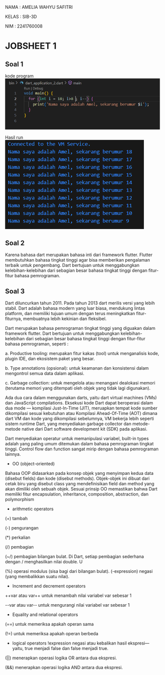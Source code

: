 NAMA  : AMELIA WAHYU SAFITRI

KELAS : SIB-3D

NIM   : 2241760008

# JOBSHEET 1

## Soal 1
kode program
<img src ="code1.png">

Hasil run
<img src="code2.png">

## Soal 2
Karena bahasa dart merupakan bahasa inti dari framework flutter. Flutter membutuhkan bahasa tingkat tinggi agar bisa memberikan pengalaman terbaik untuk pengembang. Dart bertujuan untuk menggabungkan kelebihan-kelebihan dari sebagian besar bahasa tingkat tinggi dengan fitur-fitur bahasa pemrograman.

## Soal 3
Dart diluncurkan tahun 2011. Pada tahun 2013 dart merilis versi yang lebih stabil. Dart adalah bahasa modern yang luar biasa, mendukung lintas platform, dan memiliki tujuan umum dengan terus meningkatkan fitur-fiturnya, membuatnya lebih kekinian dan fleksibel.

Dart merupakan bahasa pemrograman tingkat tinggi yang diguakan dalam framework flutter. Dart bertujuan untuk menggabungkan kelebihan-kelebihan dari sebagian besar bahasa tingkat tinggi dengan fitur-fitur bahasa pemrograman, seperti :

a. Productive tooling: merupakan fitur kakas (tool) untuk menganalisis kode, plugin IDE, dan ekosistem paket yang besar.

b. Type annotations (opsional): untuk keamanan dan konsistensi dalam mengontrol semua data dalam aplikasi.

c. Garbage collection: untuk mengelola atau menangani dealokasi memori (terutama memori yang ditempati oleh objek yang tidak lagi digunakan).

Ada dua cara dalam menggunakan darts, yaitu dart virtual machines (VMs) dan JavaScript compilations.
Eksekusi kode Dart dapat beroperasi dalam dua mode — kompilasi Just-In-Time (JIT), meruapkan tempat kode sumber dikompilasi sesuai kebutuhan atau Kompilasi Ahead-Of-Time (AOT) dimana dart VM dan kode yang dikompilasi sebelumnya, VM bekerja lebih seperti sistem runtime Dart, yang menyediakan garbage collector dan metode-metode native dari Dart software development kit (SDK) pada aplikasi. 

Dart menyediakan operatur untuk memanipulasi variabel,  built-in types adalah yang paling umum ditemukan dalam bahasa pemrograman tingkat tinggi. Control flow dan function sangat mirip dengan bahasa pemrograman lainnya.

* OO (object-oriented) 

Bahasa OOP didasarkan pada konsep objek yang menyimpan kedua data (disebut fields) dan kode (disebut methods). Objek-objek ini dibuat dari cetak biru yang disebut class yang mendefinisikan field dan method yang akan dimiliki oleh sebuah objek.
Sesuai prinsip OO memastikan bahwa Dart memiliki fitur encapsulation, inheritance, composition, abstraction, dan polymorphism

* arithmetic operators

(+) tambah

(-) pengurangan

(*) perkalian

(/) pembagian

(~/) pembagian bilangan bulat. Di Dart, setiap pembagian sederhana dengan / menghasilkan nilai double. U

(%) operasi modulus (sisa bagi dari bilangan bulat).
(-expression) negasi (yang membalikkan suatu nilai).

* Increment and decrement operators

++var atau var++ untuk menambah nilai variabel var sebesar 1

--var atau var-- untuk mengurangi nilai variabel var sebesar 1

* Equality and relational operators

(==) untuk memeriksa apakah operan sama

(!=) untuk memeriksa apakah operan berbeda

* logical operators
!expression negasi atau kebalikan hasil ekspresi—yaitu, true menjadi false dan false menjadi true.

(||) menerapkan operasi logika OR antara dua ekspresi.

(&&) menerapkan operasi logika AND antara dua ekspresi.
